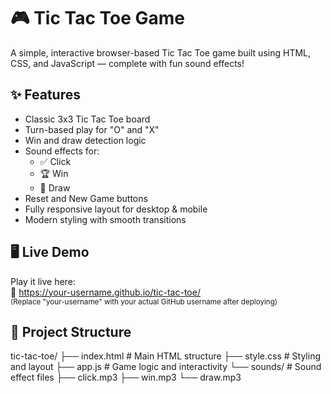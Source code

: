 # 🎮 Tic Tac Toe Game

A simple, interactive browser-based Tic Tac Toe game built using HTML, CSS, and JavaScript — complete with fun sound effects!

## ✨ Features

- Classic 3x3 Tic Tac Toe board
- Turn-based play for "O" and "X"
- Win and draw detection logic
- Sound effects for:
  - ✅ Click
  - 🏆 Win
  - 🤝 Draw
- Reset and New Game buttons
- Fully responsive layout for desktop & mobile
- Modern styling with smooth transitions

## 🖥️ Live Demo

Play it live here:  
🔗 https://your-username.github.io/tic-tac-toe/  
<sub>(Replace "your-username" with your actual GitHub username after deploying)</sub>

## 📁 Project Structure
tic-tac-toe/
├── index.html          # Main HTML structure
├── style.css           # Styling and layout
├── app.js              # Game logic and interactivity
└── sounds/             # Sound effect files
    ├── click.mp3
    ├── win.mp3
    └── draw.mp3


